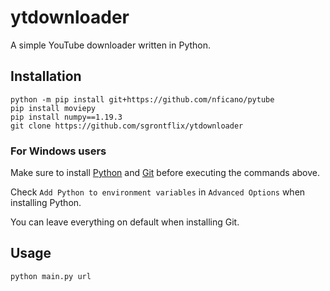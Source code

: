 # ytdownloader
A simple YouTube downloader written in Python.

## Installation

```
python -m pip install git+https://github.com/nficano/pytube
pip install moviepy
pip install numpy==1.19.3
git clone https://github.com/sgrontflix/ytdownloader
```

### For Windows users

Make sure to install [Python](https://www.python.org/downloads/) and [Git](https://gitforwindows.org/) before executing the commands above.

Check `Add Python to environment variables` in `Advanced Options` when installing Python.

You can leave everything on default when installing Git.

## Usage

`python main.py url`
